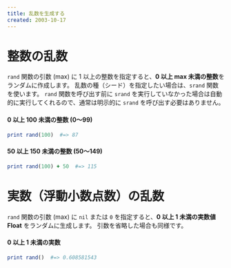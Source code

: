 ```yaml
---
title: 乱数を生成する
created: 2003-10-17
---
```


整数の乱数
====

`rand` 関数の引数 (max) に 1 以上の整数を指定すると、**0 以上 max 未満の整数**をランダムに作成します。
乱数の種（シード）を指定したい場合は、`srand` 関数を使います。
`rand` 関数を呼び出す前に `srand` を実行していなかった場合は自動的に実行してくれるので、通常は明示的に `srand` を呼び出す必要はありません。

#### 0 以上 100 未満の整数 (0～99)
```ruby
print rand(100)  #=> 87
```

#### 50 以上 150 未満の整数 (50～149)
```ruby
print rand(100) + 50  #=> 115
```


実数（浮動小数点数）の乱数
====

`rand` 関数の引数 (max) に `nil` または `0` を指定すると、**0 以上 1 未満の実数値 Float** をランダムに生成します。
引数を省略した場合も同様です。

#### 0 以上 1 未満の実数

```ruby
print rand()  #=> 0.608581543
```

